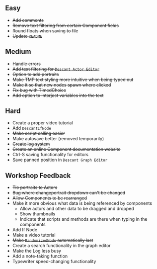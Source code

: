 ## Easy

- ~~Add comments~~
- ~~Remove text filtering from certain Component fields~~
- ~~Round floats when saving to file~~
- ~~Update `README`~~



## Medium

- ~~Handle errors~~
- ~~Add text filtering for `Descant Actor Editor`~~
- ~~Option to add portraits~~
- ~~Make TMP text styling more intuitive when being typed out~~
- ~~Make it so that new nodes spawn where clicked~~
- ~~Fix bug with TimedChoice~~
- ~~Add option to interject variables into the text~~



## Hard

- Create a proper video tutorial
- Add `DescantIfNode`
- ~~Make script calling easier~~
- Make autosave better (removed temporarily)
- ~~Create log system~~
- ~~Create an online Component documentation website~~
- Ctrl-S saving functionality for editors
- Save panned position in `Descant Graph Editor`



## Workshop Feedback
- ~~Tie portraits to Actors~~
- ~~Bug where changeportrait dropdown can't be changed~~
- ~~Allow Components to be rearranged~~
- Make it more obvious what data is being referenced by components
  - Allow actors and other data to be dragged and dropped
  - Show thumbnails
  - Indicate that scripts and methods are there when typing in the components
- Add If Node
- Make a video tutorial
- ~~Make `RandomizedNode` automatically last~~
- Create a search functionality in the graph editor
- Make the Log less busy
- Add a note-taking function
- Typewriter speed-changing functionality